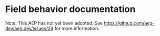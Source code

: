 # Field behavior documentation

Note: This AEP has not yet been adopted.  See https://github.com/aep-dev/aep.dev/issues/29 for more information.
